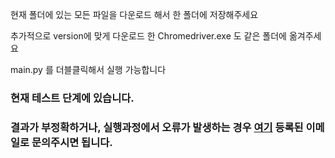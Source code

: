 현재 폴더에 있는 모든 파일을 다운로드 해서 한 폴더에 저장해주세요

추가적으로 version에 맞게 다운로드 한 Chromedriver.exe 도 같은 폴더에 옮겨주세요

main.py 를 더블클릭해서 실행 가능합니다

### 현재 테스트 단계에 있습니다.

### 결과가 부정확하거나, 실행과정에서 오류가 발생하는 경우 [여기](https://github.com/ssahn0806) 등록된 이메일로 문의주시면 됩니다.

